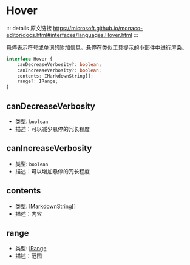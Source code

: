 # Hover
        
::: details 原文链接
https://microsoft.github.io/monaco-editor/docs.html#interfaces/languages.Hover.html
:::

悬停表示符号或单词的附加信息。悬停在类似工具提示的小部件中进行渲染。

```ts
interface Hover {
    canDecreaseVerbosity?: boolean;
    canIncreaseVerbosity?: boolean;
    contents: IMarkdownString[];
    range?: IRange;
}
```

## canDecreaseVerbosity
- 类型: `boolean`
- 描述：可以减少悬停的冗长程度
## canIncreaseVerbosity
- 类型: `boolean`
- 描述：可以增加悬停的冗长程度
## contents
- 类型: [IMarkdownString](/api/IMarkdownString.md)[]
- 描述：内容
## range
- 类型: [IRange](/api/IRange.md)
- 描述：范围